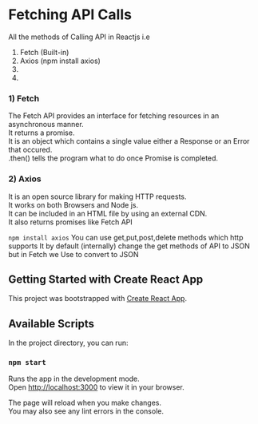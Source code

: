 # Fetching API Calls

All the methods of Calling API in Reactjs i.e
1) Fetch (Built-in)
2) Axios (npm install axios)
3) 
4) 

### 1) Fetch
The Fetch API provides an interface for fetching resources in an asynchronous manner. <br/>
It returns a promise.<br/>
It is an object which contains a single value either a Response or an Error that occured.<br/>
.then() tells the program what to do once Promise is completed.

### 2) Axios
It is an open source library for making HTTP requests. <br/>
It works on both Browsers and Node js. <br/>
It can be included in an HTML file by using an external CDN. <br/>
It also returns promises like Fetch API

`npm install axios`
You can use get,put,post,delete methods which http supports
It by default (internally) change the get methods of API to JSON but in Fetch we Use to convert to JSON


## Getting Started with Create React App

This project was bootstrapped with [Create React App](https://github.com/facebook/create-react-app).

## Available Scripts

In the project directory, you can run:

### `npm start`

Runs the app in the development mode.\
Open [http://localhost:3000](http://localhost:3000) to view it in your browser.

The page will reload when you make changes.\
You may also see any lint errors in the console.